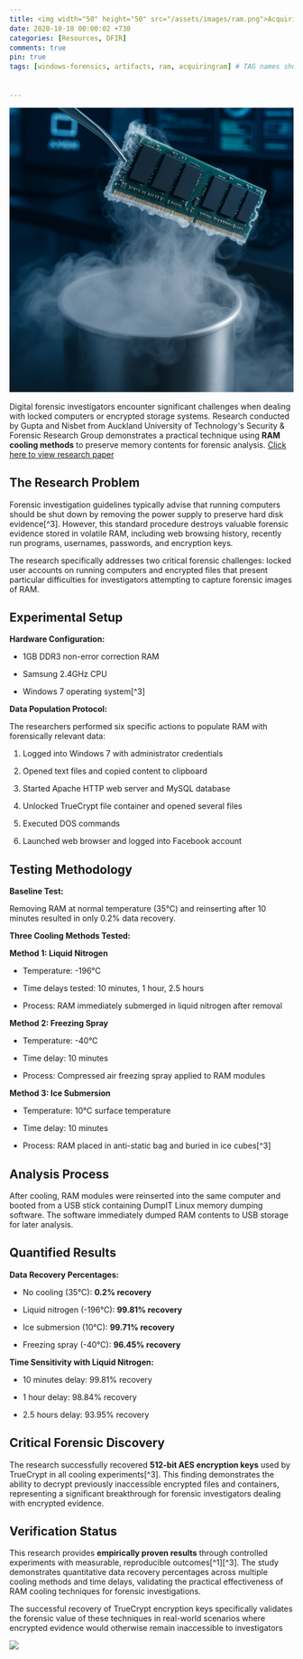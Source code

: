```yaml
---
title: <img width="50" height="50" src="/assets/images/ram.png">Acquiring RAM Through Cooling Methods
date: 2020-10-18 00:00:02 +730
categories: [Resources, DFIR]
comments: true
pin: true
tags: [windows-forensics, artifacts, ram, acquiringram] # TAG names should always be lowercase


---
```

 
![](/assets/images/ram.png)

  

Digital forensic investigators encounter significant challenges when dealing with locked computers or encrypted storage systems. Research conducted by Gupta and Nisbet from Auckland University of Technology's Security \& Forensic Research Group demonstrates a practical technique using **RAM cooling methods** to preserve memory contents for forensic analysis.
[Click here to view research paper](https://ro.ecu.edu.au/cgi/viewcontent.cgi?article=1162&context=adf)
  

## **The Research Problem**

  

Forensic investigation guidelines typically advise that running computers should be shut down by removing the power supply to preserve hard disk evidence[^3]. However, this standard procedure destroys valuable forensic evidence stored in volatile RAM, including web browsing history, recently run programs, usernames, passwords, and encryption keys.

  

The research specifically addresses two critical forensic challenges: locked user accounts on running computers and encrypted files that present particular difficulties for investigators attempting to capture forensic images of RAM.

  

## **Experimental Setup**

  

**Hardware Configuration:**

  

- 1GB DDR3 non-error correction RAM

- Samsung 2.4GHz CPU

- Windows 7 operating system[^3]

  

**Data Population Protocol:**

The researchers performed six specific actions to populate RAM with forensically relevant data:

  

1. Logged into Windows 7 with administrator credentials

2. Opened text files and copied content to clipboard

3. Started Apache HTTP web server and MySQL database

4. Unlocked TrueCrypt file container and opened several files

5. Executed DOS commands

6. Launched web browser and logged into Facebook account

  

## **Testing Methodology**

  

**Baseline Test:**

Removing RAM at normal temperature (35°C) and reinserting after 10 minutes resulted in only 0.2% data recovery.

  

**Three Cooling Methods Tested:**

  

**Method 1: Liquid Nitrogen**

  

- Temperature: -196°C

- Time delays tested: 10 minutes, 1 hour, 2.5 hours

- Process: RAM immediately submerged in liquid nitrogen after removal

  

**Method 2: Freezing Spray**

  

- Temperature: -40°C

- Time delay: 10 minutes

- Process: Compressed air freezing spray applied to RAM modules

  

**Method 3: Ice Submersion**

  

- Temperature: 10°C surface temperature

- Time delay: 10 minutes

- Process: RAM placed in anti-static bag and buried in ice cubes[^3]

  
  

## **Analysis Process**

  

After cooling, RAM modules were reinserted into the same computer and booted from a USB stick containing DumpIT Linux memory dumping software. The software immediately dumped RAM contents to USB storage for later analysis.

  

## **Quantified Results**

  

**Data Recovery Percentages:**

  

- No cooling (35°C): **0.2% recovery**

- Liquid nitrogen (-196°C): **99.81% recovery**

- Ice submersion (10°C): **99.71% recovery**

- Freezing spray (-40°C): **96.45% recovery**

  

**Time Sensitivity with Liquid Nitrogen:**

  

- 10 minutes delay: 99.81% recovery

- 1 hour delay: 98.84% recovery

- 2.5 hours delay: 93.95% recovery

  
  

## **Critical Forensic Discovery**


The research successfully recovered **512-bit AES encryption keys** used by TrueCrypt in all cooling experiments[^3]. This finding demonstrates the ability to decrypt previously inaccessible encrypted files and containers, representing a significant breakthrough for forensic investigators dealing with encrypted evidence.

  
 

## **Verification Status**

  

This research provides **empirically proven results** through controlled experiments with measurable, reproducible outcomes[^1][^3]. The study demonstrates quantitative data recovery percentages across multiple cooling methods and time delays, validating the practical effectiveness of RAM cooling techniques for forensic investigations.

  

The successful recovery of TrueCrypt encryption keys specifically validates the forensic value of these techniques in real-world scenarios where encrypted evidence would otherwise remain inaccessible to investigators

  ![](https://media.giphy.com/media/DAtJCG1t3im1G/giphy.gif)